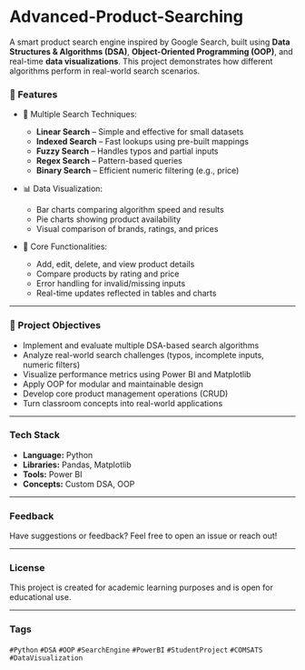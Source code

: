 # Advanced-Product-Searching
A smart product search engine inspired by Google Search, built using **Data Structures & Algorithms (DSA)**, **Object-Oriented Programming (OOP)**, and real-time **data visualizations**. This project demonstrates how different algorithms perform in real-world search scenarios.

### 🚀 Features

- 🔎 Multiple Search Techniques:
  - **Linear Search** – Simple and effective for small datasets
  - **Indexed Search** – Fast lookups using pre-built mappings
  - **Fuzzy Search** – Handles typos and partial inputs
  - **Regex Search** – Pattern-based queries
  - **Binary Search** – Efficient numeric filtering (e.g., price)

- 📊 Data Visualization:
  - Bar charts comparing algorithm speed and results
  - Pie charts showing product availability
  - Visual comparison of brands, ratings, and prices

- 🧩 Core Functionalities:
  - Add, edit, delete, and view product details
  - Compare products by rating and price
  - Error handling for invalid/missing inputs
  - Real-time updates reflected in tables and charts

---

### 🎯 Project Objectives

- Implement and evaluate multiple DSA-based search algorithms
- Analyze real-world search challenges (typos, incomplete inputs, numeric filters)
- Visualize performance metrics using Power BI and Matplotlib
- Apply OOP for modular and maintainable design
- Develop core product management operations (CRUD)
- Turn classroom concepts into real-world applications

---

###  Tech Stack

- **Language:** Python  
- **Libraries:** Pandas, Matplotlib  
- **Tools:** Power BI  
- **Concepts:** Custom DSA, OOP

---


###  Feedback

Have suggestions or feedback? Feel free to open an issue or reach out!

---

###  License

This project is created for academic learning purposes and is open for educational use.

---

###  Tags

`#Python` `#DSA` `#OOP` `#SearchEngine` `#PowerBI` `#StudentProject` `#COMSATS` `#DataVisualization`


